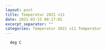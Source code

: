 ```yaml
---
layout: post
title: Temperatur 2021 v11
date: 2021-03-15 00:17:01
excerpt_separator: ""
categories: Temperatur 2021 v11 Temperatur
---
```

```
  deg C
```
